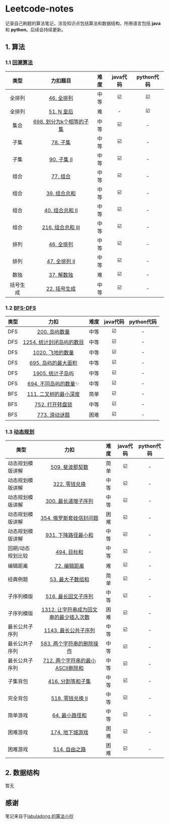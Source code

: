 # Leetcode-notes
记录自己刷题的算法笔记，涉及知识点包括算法和数据结构，所用语言包括 **java** 和 **python**。后续会持续更新。

## 1. 算法

### 1.1 [回溯算法](https://github.com/Ethan-cw/leetcode-notes/tree/main/算法/回朔算法)

|   类型   |                           力扣题目                           | 难度 | java代码 | python代码 |
| :------: | :----------------------------------------------------------: | :--: | :------: | :--------: |
|  全排列  | [46. 全排列](https://leetcode-cn.com/problems/permutations)  | 中等 |    ☑️     |     ☑️      |
|  全排列  |   [51. N 皇后](https://leetcode-cn.com/problems/n-queens)    |  难  |    -     |     ☑️      |
|   集合   | [698. 划分为k个相等的子集](https://leetcode-cn.com/problems/partition-to-k-equal-sum-subsets/) | 中等 |    ☑️     |     -      |
|   子集   |     [78. 子集](https://leetcode-cn.com/problems/subsets)     | 中等 |    ☑️     |     -      |
|   子集   |  [90. 子集 II](https://leetcode-cn.com/problems/subsets-ii)  | 中等 |    ☑️     |     -      |
|   组合   |  [77. 组合](https://leetcode-cn.com/problems/combinations)   | 中等 |    ☑️     |     -      |
|   组合   | [39. 组合总和](https://leetcode-cn.com/problems/combination-sum) | 中等 |    ☑️     |     -      |
|   组合   | [40. 组合总和 II](https://leetcode-cn.com/problems/combination-sum-ii) | 中等 |    ☑️     |     -      |
|   组合   | [216. 组合总和 III](https://leetcode-cn.com/problems/combination-sum-iii) | 中等 |    ☑️     |     -      |
|   排列   | [46. 全排列](https://leetcode-cn.com/problems/permutations)  | 中等 |    ☑️     |     -      |
|   排列   | [47. 全排列 II](https://leetcode-cn.com/problems/permutations-ii) | 中等 |    ☑️     |     -      |
|   数独   | [37. 解数独](https://leetcode-cn.com/problems/sudoku-solver) |  难  |    ☑️     |     -      |
| 括号生成 | [22. 括号生成](https://leetcode-cn.com/problems/generate-parentheses) | 中等 |    ☑️     |     -      |

### 1.2 [BFS-DFS](https://github.com/Ethan-cw/leetcode-notes/tree/main/算法/BFS-DFS)

| 类型 |                             力扣                             | 难度 | java代码 | python代码 |
| ---- | :----------------------------------------------------------: | :--: | :------: | :--------: |
| DFS  | [200. 岛屿数量](https://leetcode-cn.com/problems/number-of-islands) | 中等 |    ☑️     |     -      |
| DFS  | [1254. 统计封闭岛屿的数目](https://leetcode-cn.com/problems/number-of-closed-islands) | 中等 |    ☑️     |     -      |
| DFS  | [1020. 飞地的数量](https://leetcode-cn.com/problems/number-of-enclaves) | 中等 |    ☑️     |     -      |
| DFS  | [695. 岛屿的最大面积](https://leetcode-cn.com/problems/max-area-of-island) | 中等 |    ☑️     |     -      |
| DFS  | [1905. 统计子岛屿](https://leetcode-cn.com/problems/count-sub-islands) | 中等 |    ☑️     |     -      |
| DFS  | [694. 不同岛屿的数量](https://leetcode-cn.com/problems/number-of-distinct-islands)✨ | 中等 |    ☑️     |     -      |
| BFS  | [111. 二叉树的最小深度](https://leetcode-cn.com/problems/minimum-depth-of-binary-tree) | 简单 |    ☑️     |     -      |
| BFS  | [752. 打开转盘锁](https://leetcode-cn.com/problems/open-the-lock) | 中等 |    ☑️     |     -      |
| BFS  | [773. 滑动谜题](https://leetcode-cn.com/problems/sliding-puzzle) | 困难 |    ☑️     |     -      |

### 1.3 [动态规划](https://github.com/Ethan-cw/leetcode-notes/tree/main/算法/动态规划)

| 类型              |                             力扣                             | 难度 | java代码 | python代码 |
| ----------------- | :----------------------------------------------------------: | :--: | :------: | :--------: |
| 动态规划模版讲解  | [509. 斐波那契数](https://leetcode-cn.com/problems/fibonacci-number) | 简单 |    ☑️     |     -      |
| 动态规划模版讲解  | [322. 零钱兑换](https://leetcode-cn.com/problems/coin-change) | 中等 |    ☑️     |     -      |
| 动态规划模版讲解  | [300. 最长递增子序列](https://leetcode-cn.com/problems/longest-increasing-subsequence) | 中等 |    ☑️     |     -      |
| 动态规划模版讲解  | [354. 俄罗斯套娃信封问题](https://leetcode-cn.com/problems/russian-doll-envelopes) | 困难 |    ☑️     |     -      |
| 动态规划模版讲解  | [931. 下降路径最小和](https://leetcode-cn.com/problems/minimum-falling-path-sum/) | 中等 |    ☑️     |     -      |
| 回朔/动态规划比较 |  [494. 目标和](https://leetcode-cn.com/problems/target-sum)  | 中等 |    ☑️     |     -      |
| 编辑距离          | [72. 编辑距离](https://leetcode-cn.com/problems/edit-distance) |  难  |    ☑️     |     -      |
| 经典例题          | [53. 最大子数组和](https://leetcode-cn.com/problems/maximum-subarray/) | 简单 |    ☑️     |     -      |
| 子序列模版        | [516. 最长回文子序列](https://leetcode-cn.com/problems/longest-palindromic-subsequence) | 中等 |    ☑️     |     -      |
| 子序列模版        | [1312. 让字符串成为回文串的最少插入次数](https://leetcode-cn.com/problems/minimum-insertion-steps-to-make-a-string-palindrome) | 困难 |    ☑️     |     -      |
| 最长公共子序列    | [1143. 最长公共子序列](https://leetcode-cn.com/problems/longest-common-subsequence) | 中等 |    ☑️     |     -      |
| 最长公共子序列    | [583. 两个字符串的删除操作](https://leetcode-cn.com/problems/delete-operation-for-two-strings/) | 中等 |    ☑️     |     -      |
| 最长公共子序列    | [712. 两个字符串的最小ASCII删除和](https://leetcode-cn.com/problems/minimum-ascii-delete-sum-for-two-strings) | 中等 |    ☑️     |     -      |
| 子集背包          | [416. 分割等和子集](https://leetcode-cn.com/problems/partition-equal-subset-sum) | 中等 |    ☑️     |     -      |
| 完全背包          | [518. 零钱兑换 II](https://leetcode-cn.com/problems/coin-change-2) | 中等 |    ☑️     |     -      |
| 简单游戏          | [64. 最小路径和](https://leetcode-cn.com/problems/minimum-path-sum) | 中等 |    ☑️     |     -      |
| 困难游戏          | [174. 地下城游戏](https://leetcode-cn.com/problems/dungeon-game) | 困难 |    ☑️     |     -      |
| 困难游戏          | [514. 自由之路](https://leetcode-cn.com/problems/freedom-trail/) | 困难 |    ☑️     |     -      |

## 2. 数据结构

暂无

## 感谢

笔记来自于[labuladong 的算法小抄](https://labuladong.gitee.io/algo/)

